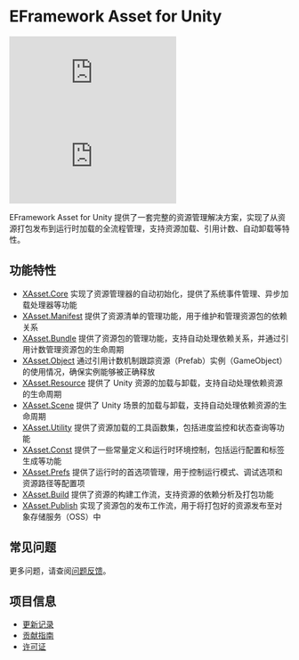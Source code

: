 # EFramework Asset for Unity

[![Version](https://img.shields.io/npm/v/org.eframework.u3d.res)](https://www.npmjs.com/package/org.eframework.u3d.res)
[![Downloads](https://img.shields.io/npm/dm/org.eframework.u3d.res)](https://www.npmjs.com/package/org.eframework.u3d.res)

EFramework Asset for Unity 提供了一套完整的资源管理解决方案，实现了从资源打包发布到运行时加载的全流程管理，支持资源加载、引用计数、自动卸载等特性。

## 功能特性

- [XAsset.Core](Documentation~/XAsset.Core.md) 实现了资源管理器的自动初始化，提供了系统事件管理、异步加载处理器等功能
- [XAsset.Manifest](Documentation~/XAsset.Manifest.md) 提供了资源清单的管理功能，用于维护和管理资源包的依赖关系
- [XAsset.Bundle](Documentation~/XAsset.Bundle.md) 提供了资源包的管理功能，支持自动处理依赖关系，并通过引用计数管理资源包的生命周期
- [XAsset.Object](Documentation~/XAsset.Object.md) 通过引用计数机制跟踪资源（Prefab）实例（GameObject）的使用情况，确保实例能够被正确释放
- [XAsset.Resource](Documentation~/XAsset.Resource.md) 提供了 Unity 资源的加载与卸载，支持自动处理依赖资源的生命周期
- [XAsset.Scene](Documentation~/XAsset.Scene.md) 提供了 Unity 场景的加载与卸载，支持自动处理依赖资源的生命周期
- [XAsset.Utility](Documentation~/XAsset.Utility.md) 提供了资源加载的工具函数集，包括进度监控和状态查询等功能
- [XAsset.Const](Documentation~/XAsset.Const.md) 提供了一些常量定义和运行时环境控制，包括运行配置和标签生成等功能
- [XAsset.Prefs](Documentation~/XAsset.Prefs.md) 提供了运行时的首选项管理，用于控制运行模式、调试选项和资源路径等配置项
- [XAsset.Build](Documentation~/XAsset.Build.md) 提供了资源的构建工作流，支持资源的依赖分析及打包功能
- [XAsset.Publish](Documentation~/XAsset.Publish.md) 实现了资源包的发布工作流，用于将打包好的资源发布至对象存储服务（OSS）中

## 常见问题

更多问题，请查阅[问题反馈](CONTRIBUTING.md#问题反馈)。

## 项目信息

- [更新记录](CHANGELOG.md)
- [贡献指南](CONTRIBUTING.md)
- [许可证](LICENSE.md) 